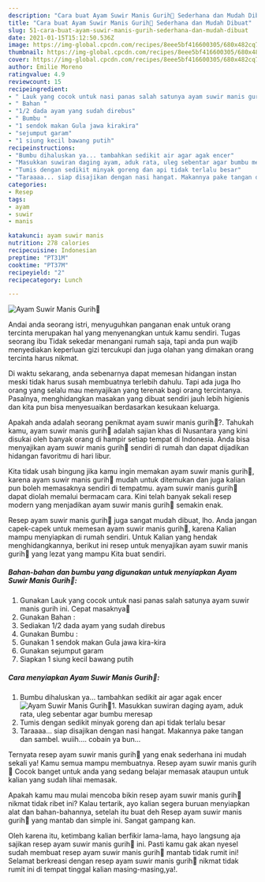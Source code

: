 ```yaml
---
description: "Cara buat Ayam Suwir Manis Gurih🐥 Sederhana dan Mudah Dibuat"
title: "Cara buat Ayam Suwir Manis Gurih🐥 Sederhana dan Mudah Dibuat"
slug: 51-cara-buat-ayam-suwir-manis-gurih-sederhana-dan-mudah-dibuat
date: 2021-01-15T15:12:50.536Z
image: https://img-global.cpcdn.com/recipes/8eee5bf416600305/680x482cq70/ayam-suwir-manis-gurih🐥-foto-resep-utama.jpg
thumbnail: https://img-global.cpcdn.com/recipes/8eee5bf416600305/680x482cq70/ayam-suwir-manis-gurih🐥-foto-resep-utama.jpg
cover: https://img-global.cpcdn.com/recipes/8eee5bf416600305/680x482cq70/ayam-suwir-manis-gurih🐥-foto-resep-utama.jpg
author: Emilie Moreno
ratingvalue: 4.9
reviewcount: 15
recipeingredient:
- " Lauk yang cocok untuk nasi panas salah satunya ayam suwir manis gurih ini Cepat masaknya"
- " Bahan "
- "1/2 dada ayam yang sudah direbus"
- " Bumbu "
- "1 sendok makan Gula jawa kirakira"
- "sejumput garam"
- "1 siung kecil bawang putih"
recipeinstructions:
- "Bumbu dihaluskan ya... tambahkan sedikit air agar agak encer"
- "Masukkan suwiran daging ayam, aduk rata, uleg sebentar agar bumbu meresap"
- "Tumis dengan sedikit minyak goreng dan api tidak terlalu besar"
- "Taraaaa... siap disajikan dengan nasi hangat. Makannya pake tangan dan sambel. wuiih.... cobain ya bun..."
categories:
- Resep
tags:
- ayam
- suwir
- manis

katakunci: ayam suwir manis 
nutrition: 278 calories
recipecuisine: Indonesian
preptime: "PT31M"
cooktime: "PT37M"
recipeyield: "2"
recipecategory: Lunch

---
```



![Ayam Suwir Manis Gurih🐥](https://img-global.cpcdn.com/recipes/8eee5bf416600305/680x482cq70/ayam-suwir-manis-gurih🐥-foto-resep-utama.jpg)

Andai anda seorang istri, menyuguhkan panganan enak untuk orang tercinta merupakan hal yang menyenangkan untuk kamu sendiri. Tugas seorang ibu Tidak sekedar menangani rumah saja, tapi anda pun wajib menyediakan keperluan gizi tercukupi dan juga olahan yang dimakan orang tercinta harus nikmat.

Di waktu  sekarang, anda sebenarnya dapat memesan hidangan instan meski tidak harus susah membuatnya terlebih dahulu. Tapi ada juga lho orang yang selalu mau menyajikan yang terenak bagi orang tercintanya. Pasalnya, menghidangkan masakan yang dibuat sendiri jauh lebih higienis dan kita pun bisa menyesuaikan berdasarkan kesukaan keluarga. 



Apakah anda adalah seorang penikmat ayam suwir manis gurih🐥?. Tahukah kamu, ayam suwir manis gurih🐥 adalah sajian khas di Nusantara yang kini disukai oleh banyak orang di hampir setiap tempat di Indonesia. Anda bisa menyajikan ayam suwir manis gurih🐥 sendiri di rumah dan dapat dijadikan hidangan favoritmu di hari libur.

Kita tidak usah bingung jika kamu ingin memakan ayam suwir manis gurih🐥, karena ayam suwir manis gurih🐥 mudah untuk ditemukan dan juga kalian pun boleh memasaknya sendiri di tempatmu. ayam suwir manis gurih🐥 dapat diolah memalui bermacam cara. Kini telah banyak sekali resep modern yang menjadikan ayam suwir manis gurih🐥 semakin enak.

Resep ayam suwir manis gurih🐥 juga sangat mudah dibuat, lho. Anda jangan capek-capek untuk memesan ayam suwir manis gurih🐥, karena Kalian mampu menyiapkan di rumah sendiri. Untuk Kalian yang hendak menghidangkannya, berikut ini resep untuk menyajikan ayam suwir manis gurih🐥 yang lezat yang mampu Kita buat sendiri.

<!--inarticleads1-->

##### Bahan-bahan dan bumbu yang digunakan untuk menyiapkan Ayam Suwir Manis Gurih🐥:

1. Gunakan  Lauk yang cocok untuk nasi panas salah satunya ayam suwir manis gurih ini. Cepat masaknya👀
1. Gunakan  Bahan :
1. Sediakan 1/2 dada ayam yang sudah direbus
1. Gunakan  Bumbu :
1. Gunakan 1 sendok makan Gula jawa kira-kira
1. Gunakan sejumput garam
1. Siapkan 1 siung kecil bawang putih




<!--inarticleads2-->

##### Cara menyiapkan Ayam Suwir Manis Gurih🐥:

1. Bumbu dihaluskan ya... tambahkan sedikit air agar agak encer
<img src="https://img-global.cpcdn.com/steps/71ea8974571eab1a/160x128cq70/ayam-suwir-manis-gurih🐥-langkah-memasak-1-foto.jpg" alt="Ayam Suwir Manis Gurih🐥">1. Masukkan suwiran daging ayam, aduk rata, uleg sebentar agar bumbu meresap
1. Tumis dengan sedikit minyak goreng dan api tidak terlalu besar
1. Taraaaa... siap disajikan dengan nasi hangat. Makannya pake tangan dan sambel. wuiih.... cobain ya bun...




Ternyata resep ayam suwir manis gurih🐥 yang enak sederhana ini mudah sekali ya! Kamu semua mampu membuatnya. Resep ayam suwir manis gurih🐥 Cocok banget untuk anda yang sedang belajar memasak ataupun untuk kalian yang sudah lihai memasak.

Apakah kamu mau mulai mencoba bikin resep ayam suwir manis gurih🐥 nikmat tidak ribet ini? Kalau tertarik, ayo kalian segera buruan menyiapkan alat dan bahan-bahannya, setelah itu buat deh Resep ayam suwir manis gurih🐥 yang mantab dan simple ini. Sangat gampang kan. 

Oleh karena itu, ketimbang kalian berfikir lama-lama, hayo langsung aja sajikan resep ayam suwir manis gurih🐥 ini. Pasti kamu gak akan nyesel sudah membuat resep ayam suwir manis gurih🐥 mantab tidak rumit ini! Selamat berkreasi dengan resep ayam suwir manis gurih🐥 nikmat tidak rumit ini di tempat tinggal kalian masing-masing,ya!.

